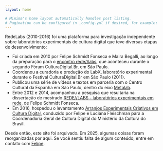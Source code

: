 ```yaml
---
layout: home

# Minima's home layout automatically handles post listing.
# Pagination can be configured in _config.yml if desired, for example:
---
```


RedeLabs (2010-2016) foi uma plataforma para investigação independente sobre laboratórios experimentais de cultura digital que teve diversas etapas de desenvolvimento:

- Foi criada em 2010 por Felipe Schmidt Fonseca e Maira Begalli, ao longo da preparação para o [encontro rede//labs](/encontro-redelabs), que aconteceu durante o segundo Fórum CulturaDigital.Br, em São Paulo.
- Coordenou a curadoria e produção do LabX, laboratório experimental durante o Festival CulturaDigital.Br em São Paulo (2011).
- Publicou uma série de vídeos e textos em parceria com o Centro Cultural da Espanha em São Paulo, dentro do eixo [Metalab](/metalab).
- Entre 2012 e 2014, acompanhou a pesquisa que resultaria na dissertação de mestrado [REDE//LABS - laboratórios experimentais em rede](/pesquisa-redelabs), de Felipe Schmidt Fonseca.
- Em 2016, hospedou o levantamento [Arranjos Experimentais Criativos em Cultura Digital](/arranjos-experimentais), conduzido por Felipe e Luciana Fleischman para a Coordenadoria Geral de Cultura Digital do Ministério da Cultura do Brasil.

Desde então, este site foi arquivado. Em 2025, algumas coisas foram reorganizadas por aqui. Se você sentiu falta de algum conteúdo, entre em contato com [Felipe](https://is.efeefe.me).
